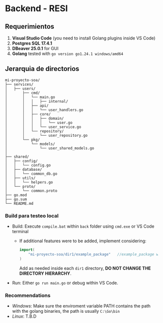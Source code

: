# Backend - RESI

## Requerimientos
1. **Visual Studio Code** (you need to install Golang plugins inside VS Code)  
2. **Postgres SQL 17.4.1**  
3. **DBeaver 25.0.1** for GUI 
4. **Golang** tested with ```go version go1.24.1 windows/amd64```

## Jerarquia de directorios

```
mi-proyecto-soa/
├── services/
│   ├── users/
│       ├── cmd/
│       │   └── main.go         			  
│       │   │   ├── internal/          				 
│       │   ├── api/              			  
│       │   │   └── user_handlers.go
│       │   ├── core/             			 
│       │   │   ├── domain/
│       │   │   │   └── user.go
│       │   │   └── user_service.go
│       │   └── repository/       			  
│       │       └── user_repository.go
│       └── pkg/                 		      
│           └── models/
│               └── user_shared_models.go
│
├── shared/
│   ├── config/                   			   
│   │   └── config.go
│   ├── database/                   	     
│   │   └── common_db.go
│   ├── utils/                    			 
│   │   └── helpers.go
│   └── proto/                    			  
│       └── common.proto
├── go.mod                        			   
├── go.sum
└── README.md
```

### Build para testeo local 
- Build: Execute ```compile.bat``` within ```back``` folder using ```cmd.exe``` or VS Code terminal
	- If additional features were to be added, implement considering:
		```go 
		import(
			"mi-proyecto-soa/dir1/example_package"   //example_package would be the new directory within "dir1" example directory.
		)
		```
		Add as needed inside each ```dir1``` directory, **DO NOT CHANGE THE DIRECTORY HIERARCHY**.  
		
- Run:  Either ```go run main.go``` or debug within VS Code.

### Recommendations
- *Windows*: Make sure the enviroment variable PATH contains the path with the golang binaries, the path is usually ```C:\Go\bin``` 
- *Linux*: T.B.D

